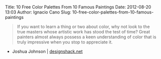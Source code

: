 Title: 10 Free Color Palettes From 10 Famous Paintings
Date: 2012-08-20 13:03
Author: Ignacio Cano
Slug: 10-free-color-palettes-from-10-famous-paintings

> If you want to learn a thing or two about color, why not look to the
> true masters whose artistic work has stood the test of time? Great
> painters almost always possess a keen understanding of color that is
> truly impressive when you stop to appreciate it.

- Joshua Johnson | [designshack.net][]

  [designshack.net]: http://designshack.net/articles/inspiration/10-free-color-palettes-from-10-famous-paintings/
    "10 Free Color Palettes From 10 Famous Paintings"
